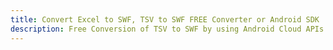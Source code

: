 ---title: Convert Excel to SWF, TSV to SWF FREE Converter or Android SDKdescription: Free Conversion of TSV to SWF by using Android Cloud APIs & SDKs. Also Create, Edit & Render Microsoft Excel, CSV and SpreadsheetML worksheets or spreadsheet in the Cloud.---